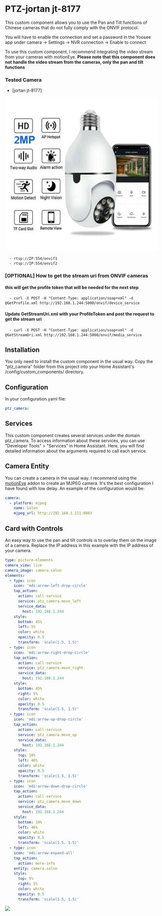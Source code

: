 # PTZ-jortan jt-8177

This custom component allows you to use the Pan and Tilt functions of Chinese cameras that do not fully comply with the ONVIF protocol.

You will have to enable the connection and set a password in the Yoosee app under camera -> Settings -> NVR connection -> Enable to connect

To use this custom component, I recommend integrating the video stream from your cameras with motionEye.
**Please note that this component does not handle the video stream from the cameras, only the pan and tilt functions**

### Tested Camera

  - [jortan jt-8177]
  
![](camera.jpg)
  
      - rtsp://IP:554/onvif1
      - rtsp://IP:554/onvif2

### [OPTIONAL] How to get the stream uri from ONVIF cameras

  #### this will get the profile token that will be needed for the next step
      - curl -X POST -H "Content-Type: application/soap+xml" -d @GetProfile.xml http://192.168.1.244:5000/onvif/device_service 
  #### Update GetStreamUri.xml with your ProfileToken and post the request to get the stream uri
      - curl -X POST -H "Content-Type: application/soap+xml" -d @GetStreamUri.xml http://192.168.1.244:5000/onvif/media_service
      
## Installation
You only need to install the custom component in the usual way. Copy the "ptz_camera" folder from this project into your Home Assistant's /config/custom_components/ directory.

## Configuration
In your configuration.yaml file:

```yaml
ptz_camera:
```
## Services
This custom component creates several services under the domain ptz_camera. To access information about these services, you can use "Developer Tools" > "Services" in Home Assistant. Here, you will find detailed information about the arguments required to call each service.

## Camera Entity
You can create a camera in the usual way. I recommend using the [motionEye](https://addons.community/) addon to create an MJPEG camera. It's the best configuration I have found with low delay. An example of the configuration would be:

```yaml
camera:
  - platform: mjpeg
    name: Salon
    mjpeg_url: http://192.168.1.111:8083
```

## Card with Controls
An easy way to use the pan and tilt controls is to overlay them on the image of a camera. Replace the IP address in this example with the IP address of your camera.

```yaml
type: picture-elements
camera_view: live
camera_image: camera.salon
elements:
  - type: icon
    icon: 'mdi:arrow-left-drop-circle'
    tap_action:
      action: call-service
      service: ptz_camera.move_left
      service_data:
        host: 192.168.1.244
    style:
      bottom: 45%
      left: 5%
      color: white
      opacity: 0.5
      transform: 'scale(1.5, 1.5)'
  - type: icon
    icon: 'mdi:arrow-right-drop-circle'
    tap_action:
      action: call-service
      service: ptz_camera.move_right
      service_data:
        host: 192.168.1.244
    style:
      bottom: 45%
      right: 5%
      color: white
      opacity: 0.5
      transform: 'scale(1.5, 1.5)'
  - type: icon
    icon: 'mdi:arrow-up-drop-circle'
    tap_action:
      action: call-service
      service: ptz_camera.move_up
      service_data:
        host: 192.168.1.244
    style:
      top: 10%
      left: 46%
      color: white
      opacity: 0.5
      transform: 'scale(1.5, 1.5)'
  - type: icon
    icon: 'mdi:arrow-down-drop-circle'
    tap_action:
      action: call-service
      service: ptz_camera.move_down
      service_data:
        host: 192.168.1.244
    style:
      bottom: 10%
      left: 46%
      color: white
      opacity: 0.5
      transform: 'scale(1.5, 1.5)'
  - type: icon
    icon: 'mdi:arrow-expand-all'
    tap_action:
      action: more-info
    entity: camera.salon
    style:
      top: 5%
      right: 5%
      color: white
      opacity: 0.5
      transform: 'scale(1.5, 1.5)'

```
      
![](tarjeta.jpg)
